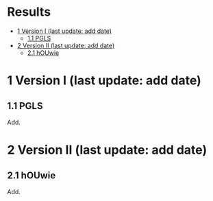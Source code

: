 Results
================

- [1 Version I (last update: add
  date)](#1-version-i-last-update-add-date)
  - [1.1 PGLS](#11-pgls)
- [2 Version II (last update: add
  date)](#2-version-ii-last-update-add-date)
  - [2.1 hOUwie](#21-houwie)

# 1 Version I (last update: add date)

## 1.1 PGLS

Add.

# 2 Version II (last update: add date)

## 2.1 hOUwie

Add.
